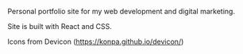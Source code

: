 Personal portfolio site for my web development and digital marketing.

Site is built with React and CSS.

Icons from Devicon (https://konpa.github.io/devicon/)
